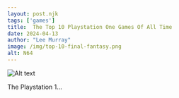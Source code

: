 ```yaml
---
layout: post.njk 
tags: ['games']
title:  The Top 10 Playstation One Games Of All Time
date: 2024-04-13
author: "Lee Murray"
image: /img/top-10-final-fantasy.png
alt: N64
---
```


![Alt text](/img/fallout-pip-boy-replica.png "a title")

The Playstation 1...